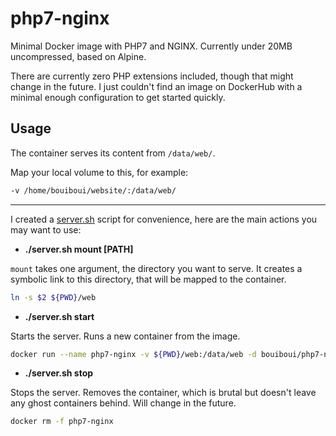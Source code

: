 # php7-nginx

Minimal Docker image with PHP7 and NGINX. Currently under 20MB uncompressed, based on Alpine. 

There are currently zero PHP extensions included, though that might change in the future. I just couldn't find an image on DockerHub with a minimal enough configuration to get started quickly.

## Usage

The container serves its content from `/data/web/`. 

Map your local volume to this, for example:

```bash
-v /home/bouiboui/website/:/data/web/
```
---

I created a [server.sh](https://github.com/bouiboui/php7-nginx/blob/master/server.sh) script for convenience, here are the main actions you may want to use:

- **./server.sh mount [PATH]**

`mount` takes one argument, the directory you want to serve. It creates a symbolic link to this directory, that will be mapped to the container.
```bash
ln -s $2 ${PWD}/web
```

- **./server.sh start**

Starts the server. Runs a new container from the image.
```bash
docker run --name php7-nginx -v ${PWD}/web:/data/web -d bouiboui/php7-nginx
```

- **./server.sh stop**

Stops the server. Removes the container, which is brutal but doesn't leave any ghost containers behind. Will change in the future.
```bash
docker rm -f php7-nginx
```
